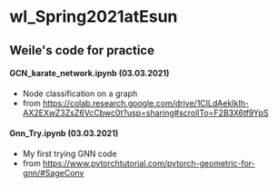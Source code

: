 # wl_Spring2021atEsun
## Weile's code for practice
#### GCN_karate_network.ipynb (03.03.2021)
- Node classification on a graph
- from https://colab.research.google.com/drive/1CILdAekIkIh-AX2EXwZ3ZsZ6VcCbwc0t?usp=sharing#scrollTo=F2B3X6tf9YpS

#### Gnn_Try.ipynb (03.03.2021)
- My first trying GNN code 
- from https://www.pytorchtutorial.com/pytorch-geometric-for-gnn/#SageConv
